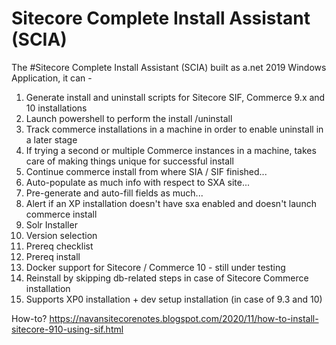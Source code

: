 # Sitecore Complete Install Assistant (SCIA)
The #Sitecore Complete Install Assistant (SCIA) built as a.net 2019 Windows Application, it can -

1. Generate install and uninstall scripts for Sitecore SIF, Commerce 9.x and 10 installations
2. Launch powershell to perform the install /uninstall
3. Track commerce installations in a machine in order to enable uninstall in a later stage
4. If trying a second or multiple Commerce instances in a machine, takes care of making things unique for successful install
5. Continue commerce install from where SIA / SIF finished...
6. Auto-populate as much info with respect to SXA site...
7. Pre-generate and auto-fill fields as much...
8. Alert if an XP installation doesn't have sxa enabled and doesn't launch commerce install
9. Solr Installer
10. Version selection
11. Prereq checklist
12. Prereq install
13. Docker support for Sitecore / Commerce 10 - still under testing
14. Reinstall by skipping db-related steps in case of Sitecore Commerce installation 
15. Supports XP0 installation + dev setup installation (in case of 9.3 and 10)

How-to?
https://navansitecorenotes.blogspot.com/2020/11/how-to-install-sitecore-910-using-sif.html



